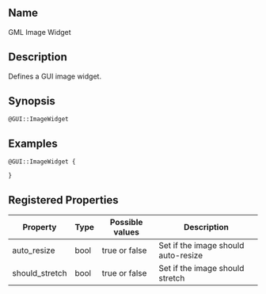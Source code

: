 ## Name

GML Image Widget

## Description

Defines a GUI image widget.

## Synopsis

`@GUI::ImageWidget`

## Examples

```gml
@GUI::ImageWidget {

}
```

## Registered Properties

| Property       | Type | Possible values | Description                         |
| -------------- | ---- | --------------- | ----------------------------------- |
| auto_resize    | bool | true or false   | Set if the image should auto-resize |
| should_stretch | bool | true or false   | Set if the image should stretch     |
